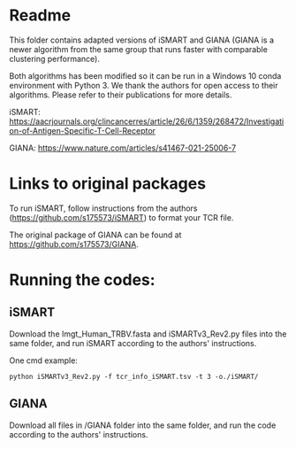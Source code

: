 # Readme
This folder contains adapted versions of iSMART and GIANA (GIANA is a newer algorithm from the same group that runs faster with comparable clustering performance). 

Both algorithms has been modified so it can be run in a Windows 10 conda environment with Python 3. We thank the authors for open access to their algorithms. Please refer to their publications for more details.

iSMART: https://aacrjournals.org/clincancerres/article/26/6/1359/268472/Investigation-of-Antigen-Specific-T-Cell-Receptor

GIANA: https://www.nature.com/articles/s41467-021-25006-7

# Links to original packages
To run iSMART, follow instructions from the authors (https://github.com/s175573/iSMART) to format your TCR file. 

The original package of GIANA can be found at https://github.com/s175573/GIANA.

# Running the codes:
## iSMART
Download the Imgt_Human_TRBV.fasta and iSMARTv3_Rev2.py files into the same folder, and run iSMART according to the authors' instructions.

One cmd example: 
```
python iSMARTv3_Rev2.py -f tcr_info_iSMART.tsv -t 3 -o./iSMART/
```
## GIANA
Download all files in /GIANA folder into the same folder, and run the code according to the authors' instructions.

